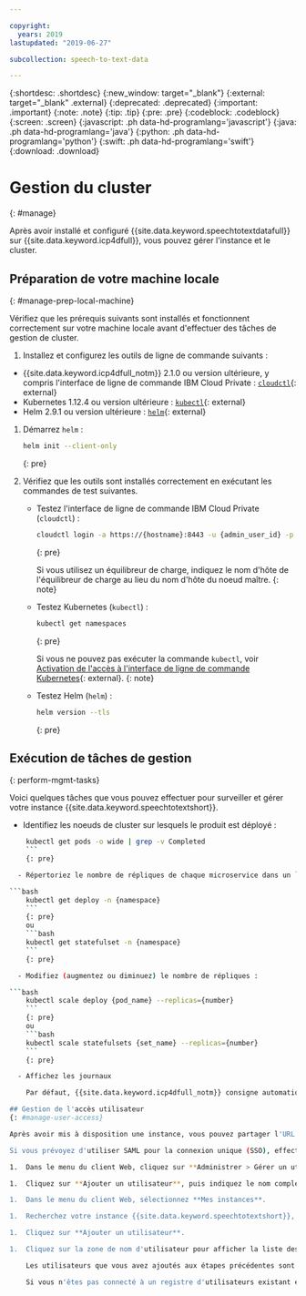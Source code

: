 ```yaml
---

copyright:
  years: 2019
lastupdated: "2019-06-27"

subcollection: speech-to-text-data

---
```


{:shortdesc: .shortdesc}
{:new_window: target="_blank"}
{:external: target="_blank" .external}
{:deprecated: .deprecated}
{:important: .important}
{:note: .note}
{:tip: .tip}
{:pre: .pre}
{:codeblock: .codeblock}
{:screen: .screen}
{:javascript: .ph data-hd-programlang='javascript'}
{:java: .ph data-hd-programlang='java'}
{:python: .ph data-hd-programlang='python'}
{:swift: .ph data-hd-programlang='swift'}
{:download: .download}

# Gestion du cluster
{: #manage}

Après avoir installé et configuré {{site.data.keyword.speechtotextdatafull}} sur {{site.data.keyword.icp4dfull}}, vous pouvez gérer l'instance et le cluster.

## Préparation de votre machine locale
{: #manage-prep-local-machine}

Vérifiez que les prérequis suivants sont installés et fonctionnent correctement sur votre machine locale avant d'effectuer des tâches de gestion de cluster.

1. Installez et configurez les outils de ligne de commande suivants :

  - {{site.data.keyword.icp4dfull_notm}} 2.1.0 ou version ultérieure, y compris l'interface de ligne de commande IBM Cloud Private : [`cloudctl`](https://www.ibm.com/support/knowledgecenter/SSBS6K_3.1.2/manage_cluster/install_cli.html){: external}
  - Kubernetes 1.12.4 ou version ultérieure : [`kubectl`](https://docs-icpdata.mybluemix.net/docs/content/SSQNUZ_current/com.ibm.icpdata.doc/zen/install/kubectl-access.html){: external}
  - Helm 2.9.1 ou version ultérieure : [`helm`](https://helm.sh){: external}

1.  Démarrez `helm` :

    ```bash
    helm init --client-only
    ```
    {: pre}

1.  Vérifiez que les outils sont installés correctement en exécutant les commandes de test suivantes.

    - Testez l'interface de ligne de commande IBM Cloud Private (`cloudctl`) :

      ```bash
      cloudctl login -a https://{hostname}:8443 -u {admin_user_id} -p {admin_password}
      ```
      {: pre}

      Si vous utilisez un équilibreur de charge, indiquez le nom d'hôte de l'équilibreur de charge au lieu du nom d'hôte du noeud maître.
      {: note}

    - Testez Kubernetes (`kubectl`) :

      ```bash
      kubectl get namespaces
      ```
      {: pre}

      Si vous ne pouvez pas exécuter la commande `kubectl`, voir [Activation de l'accès à l'interface de ligne de commande Kubernetes](https://www.ibm.com/support/knowledgecenter/SSQNUZ_2.1.0/com.ibm.icpdata.doc/zen/install/kubectl-access.html){: external}.
      {: note}

    - Testez Helm (`helm`) :

      ```bash
      helm version --tls
      ```
      {: pre}

## Exécution de tâches de gestion
{: perform-mgmt-tasks}

Voici quelques tâches que vous pouvez effectuer pour surveiller et gérer votre instance {{site.data.keyword.speechtotextshort}}.

  - Identifiez les noeuds de cluster sur lesquels le produit est déployé :
```bash
    kubectl get pods -o wide | grep -v Completed
    ```
    {: pre}

  - Répertoriez le nombre de répliques de chaque microservice dans un `{namespace}` donné :

```bash
    kubectl get deploy -n {namespace}
    ```
    {: pre}
    ou
    ```bash
    kubectl get statefulset -n {namespace}
    ```
    {: pre}

  - Modifiez (augmentez ou diminuez) le nombre de répliques :

```bash
    kubectl scale deploy {pod_name} --replicas={number}
    ```
    {: pre}
    ou
    ```bash
    kubectl scale statefulsets {set_name} --replicas={number}
    ```
    {: pre}

  - Affichez les journaux

    Par défaut, {{site.data.keyword.icp4dfull_notm}} consigne automatiquement les informations de chaque service. Pour plus d'informations, voir [Affichage des journaux](https://www.ibm.com/support/knowledgecenter/SSQNUZ_2.1.0/com.ibm.icpdata.doc/zen/admin/logs.html){: external}.

## Gestion de l'accès utilisateur
{: #manage-user-access}

Après avoir mis à disposition une instance, vous pouvez partager l'URL du service avec d'autres utilisateurs. Toutefois, ces utilisateurs ne peuvent se connecter au service que si vous leur octroyez l'accès.

Si vous prévoyez d'utiliser SAML pour la connexion unique (SSO), effectuez la [Configuration de la connexion unique (SSO)](https://www.ibm.com/support/knowledgecenter/SSQNUZ_2.1.0/com.ibm.icpdata.doc/zen/admin/saml-sso.html#saml-sso) avant d'ajouter des utilisateurs. Si vous ajoutez des utilisateurs avant de configurer SSO, vous devez réajouter les utilisateurs avec leurs ID SAML pour leur permettre d'utiliser la connexion unique.

1.  Dans le menu du client Web, cliquez sur **Administrer > Gérer un utilisateur**.

1.  Cliquez sur **Ajouter un utilisateur**, puis indiquez le nom complet de l'utilisateur, le nom d'utilisateur et l'adresse électronique de l'utilisateur. Définissez les droits de l'utilisateur, puis cliquez sur **Ajouter**.

1.  Dans le menu du client Web, sélectionnez **Mes instances**.

1.  Recherchez votre instance {{site.data.keyword.speechtotextshort}}, cliquez sur le menu d'options supplémentaires (**...**), puis sélectionnez **Gérer l'accès**.

1.  Cliquez sur **Ajouter un utilisateur**.

1.  Cliquez sur la zone de nom d'utilisateur pour afficher la liste des personnes que vous pouvez ajouter.

    Les utilisateurs que vous avez ajoutés aux étapes précédentes sont répertoriés. Sélectionnez un nom, choisissez **Utilisateur** ou **Admin** en tant que rôle d’accès, puis cliquez sur **Ajouter**.

    Si vous n'êtes pas connecté à un registre d'utilisateurs existant et que vous n'avez pas activé la connexion unique, des mots de passe temporaires sont créés pour les utilisateurs que vous ajoutez. Les mots de passe temporaires sont envoyés aux utilisateurs via les adresses électroniques que vous avez spécifiées.
